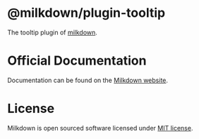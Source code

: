 # @milkdown/plugin-tooltip

The tooltip plugin of [milkdown](https://milkdown.dev/).

# Official Documentation

Documentation can be found on the [Milkdown website](https://milkdown.dev/plugin-tooltip).

# License

Milkdown is open sourced software licensed under [MIT license](https://github.com/Milkdown/milkdown/blob/main/LICENSE).
